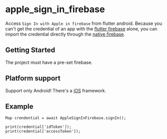 # apple_sign_in_firebase

Access `Sign In with Apple in firebase` from flutter android.
Because you can't get the credential of an app with the [flutter firebase](https://github.com/FirebaseExtended/flutterfire/tree/master/packages/firebase_auth) alone, you can import the credential directly through the [native firebase](https://firebase.google.com/docs/auth/android/apple).

## Getting Started
The project must have a pre-set firebase.

## Platform support
Support only Android!
There's a [iOS](https://pub.dev/packages/apple_sign_in) framework.

## Example
```
Map crendential = await AppleSignInFirebase.signIn();

print(credential['idToken']);
print(credential['accessToken']);
```